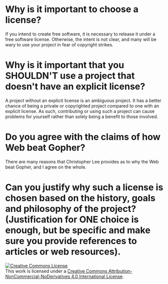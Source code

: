 # Why is it important to choose a license?

  If you intend to create free software, it is necessary to release it under a free software license. Otherwise, the intent is not clear, and many will be wary to use your project in fear of copyright strikes.
  
# Why is it important that you SHOULDN'T use a project that doesn't have an explicit license?

  A project without an explicit license is an ambiguous project. It has a better chance of being a private or copyrighted project compared to one with an explicit license. As such, contributing or using such a project can cause problems for yourself rather than solely being a benefit to those involved. 

# Do you agree with the claims of how Web beat Gopher?

  There are many reasons that Christopher Lee provides as to why the Web beat Gopher, and I agree on the whole. 

# Can you justify why such a license is chosen based on the history, goals and philosophy of the project? (Justification for ONE choice is enough, but be specific and make sure you provide references to articles or web resources).






<a rel="license" href="http://creativecommons.org/licenses/by-nc-nd/4.0/"><img alt="Creative Commons License" style="border-width:0" src="http://i.creativecommons.org/l/by-nc-nd/4.0/88x31.png" /></a><br />This work is licensed under a <a rel="license" href="http://creativecommons.org/licenses/by-nc-nd/4.0/">Creative Commons Attribution-NonCommercial-NoDerivatives 4.0 International License</a>.
